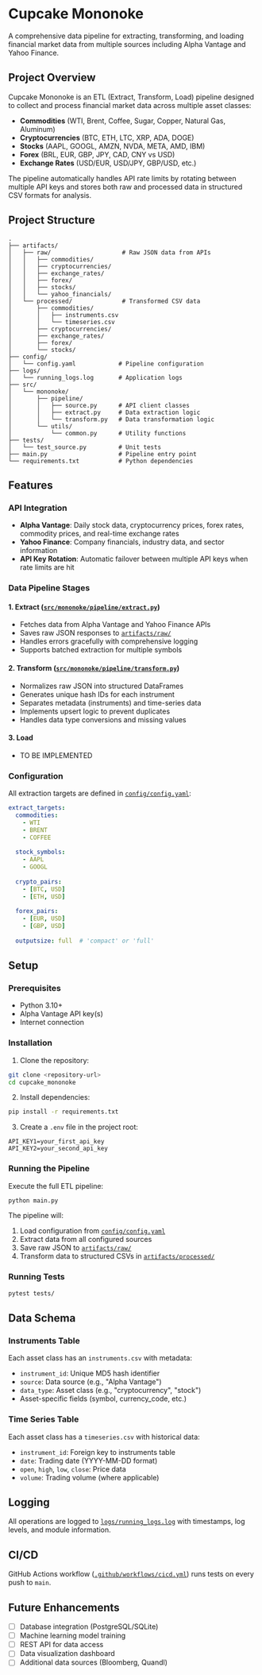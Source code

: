 # Cupcake Mononoke

A comprehensive data pipeline for extracting, transforming, and loading financial market data from multiple sources including Alpha Vantage and Yahoo Finance.

## Project Overview

Cupcake Mononoke is an ETL (Extract, Transform, Load) pipeline designed to collect and process financial market data across multiple asset classes:
- **Commodities** (WTI, Brent, Coffee, Sugar, Copper, Natural Gas, Aluminum)
- **Cryptocurrencies** (BTC, ETH, LTC, XRP, ADA, DOGE)
- **Stocks** (AAPL, GOOGL, AMZN, NVDA, META, AMD, IBM)
- **Forex** (BRL, EUR, GBP, JPY, CAD, CNY vs USD)
- **Exchange Rates** (USD/EUR, USD/JPY, GBP/USD, etc.)

The pipeline automatically handles API rate limits by rotating between multiple API keys and stores both raw and processed data in structured CSV formats for analysis.

## Project Structure

```
.
├── artifacts/
│   ├── raw/                    # Raw JSON data from APIs
│   │   ├── commodities/
│   │   ├── cryptocurrencies/
│   │   ├── exchange_rates/
│   │   ├── forex/
│   │   ├── stocks/
│   │   └── yahoo_financials/
│   └── processed/              # Transformed CSV data
│       ├── commodities/
│       │   ├── instruments.csv
│       │   └── timeseries.csv
│       ├── cryptocurrencies/
│       ├── exchange_rates/
│       ├── forex/
│       └── stocks/
├── config/
│   └── config.yaml            # Pipeline configuration
├── logs/
│   └── running_logs.log       # Application logs
├── src/
│   └── mononoke/
│       ├── pipeline/
│       │   ├── source.py      # API client classes
│       │   ├── extract.py     # Data extraction logic
│       │   └── transform.py   # Data transformation logic
│       └── utils/
│           └── common.py      # Utility functions
├── tests/
│   └── test_source.py         # Unit tests
├── main.py                    # Pipeline entry point
└── requirements.txt           # Python dependencies
```

## Features

### API Integration
- **Alpha Vantage**: Daily stock data, cryptocurrency prices, forex rates, commodity prices, and real-time exchange rates
- **Yahoo Finance**: Company financials, industry data, and sector information
- **API Key Rotation**: Automatic failover between multiple API keys when rate limits are hit

### Data Pipeline Stages

#### 1. Extract ([`src/mononoke/pipeline/extract.py`](src/mononoke/pipeline/extract.py))
- Fetches data from Alpha Vantage and Yahoo Finance APIs
- Saves raw JSON responses to [`artifacts/raw/`](artifacts/raw/)
- Handles errors gracefully with comprehensive logging
- Supports batched extraction for multiple symbols

#### 2. Transform ([`src/mononoke/pipeline/transform.py`](src/mononoke/pipeline/transform.py))
- Normalizes raw JSON into structured DataFrames
- Generates unique hash IDs for each instrument
- Separates metadata (instruments) and time-series data
- Implements upsert logic to prevent duplicates
- Handles data type conversions and missing values

#### 3. Load
- TO BE IMPLEMENTED

### Configuration

All extraction targets are defined in [`config/config.yaml`](config/config.yaml):

```yaml
extract_targets:
  commodities:
    - WTI
    - BRENT
    - COFFEE
  
  stock_symbols:
    - AAPL
    - GOOGL
  
  crypto_pairs:
    - [BTC, USD]
    - [ETH, USD]
  
  forex_pairs:
    - [EUR, USD]
    - [GBP, USD]
  
  outputsize: full  # 'compact' or 'full'
```

## Setup

### Prerequisites
- Python 3.10+
- Alpha Vantage API key(s)
- Internet connection

### Installation

1. Clone the repository:
```bash
git clone <repository-url>
cd cupcake_mononoke
```

2. Install dependencies:
```bash
pip install -r requirements.txt
```

3. Create a `.env` file in the project root:
```env
API_KEY1=your_first_api_key
API_KEY2=your_second_api_key
```

### Running the Pipeline

Execute the full ETL pipeline:
```bash
python main.py
```

The pipeline will:
1. Load configuration from [`config/config.yaml`](config/config.yaml)
2. Extract data from all configured sources
3. Save raw JSON to [`artifacts/raw/`](artifacts/raw/)
4. Transform data to structured CSVs in [`artifacts/processed/`](artifacts/processed/)

### Running Tests

```bash
pytest tests/
```

## Data Schema

### Instruments Table
Each asset class has an `instruments.csv` with metadata:
- `instrument_id`: Unique MD5 hash identifier
- `source`: Data source (e.g., "Alpha Vantage")
- `data_type`: Asset class (e.g., "cryptocurrency", "stock")
- Asset-specific fields (symbol, currency_code, etc.)

### Time Series Table
Each asset class has a `timeseries.csv` with historical data:
- `instrument_id`: Foreign key to instruments table
- `date`: Trading date (YYYY-MM-DD format)
- `open`, `high`, `low`, `close`: Price data
- `volume`: Trading volume (where applicable)

## Logging

All operations are logged to [`logs/running_logs.log`](logs/running_logs.log) with timestamps, log levels, and module information.

## CI/CD

GitHub Actions workflow ([`.github/workflows/cicd.yml`](.github/workflows/cicd.yml)) runs tests on every push to `main`.

## Future Enhancements

- [ ] Database integration (PostgreSQL/SQLite)
- [ ] Machine learning model training
- [ ] REST API for data access
- [ ] Data visualization dashboard
- [ ] Additional data sources (Bloomberg, Quandl)
